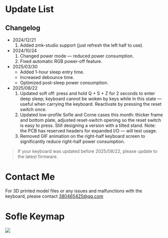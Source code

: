 # Update List

## Changelog

- 2024/12/21
  1. Added zmk-studio support (just refresh the left half to use).
- 2024/10/24
  1. Changed power mode — reduced power consumption.  
  2. Fixed automatic RGB power-off feature.
- 2025/03/30
  - Added 1-hour sleep entry time.  
  - Increased debounce time.  
  - Optimized post-sleep power consumption.
- 2025/08/22
  1. Updated soft off: press and hold Q + S + Z for 2 seconds to enter deep sleep; keyboard cannot be woken by keys while in this state — useful when carrying the keyboard. Reactivate by pressing the reset switch once.  
  2. Updated low-profile Sofle and Corne cases this month: thicker frame and bottom plate, adjusted reset-switch opening so the reset switch is easy to press. Still designing a version with a tilted stand. Note: the PCB has reserved headers for expanded I/O — will test usage.  
  3. Removed GIF animation on the right-half keyboard screen to significantly reduce right-half power consumption.

> If your keyboard was updated before 2025/08/22, please update to the latest firmware.

# Contact Me

For 3D printed model files or any issues and malfunctions with the keyboard, please contact 380465425@qq.com

# Sofle Keymap

<img src="keymap-drawer/eyelash_sofle.svg" >
